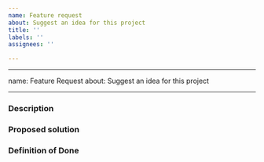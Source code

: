 ```yaml
---
name: Feature request
about: Suggest an idea for this project
title: ''
labels: ''
assignees: ''

---
```


---
name: Feature Request
about: Suggest an idea for this project

---

### Description
<!-- What use case are you trying to solve with this feature -->

### Proposed solution
<!-- A clear and concise description of what you want to happen -->

### Definition of Done
<!-- How to know this is implemeted. Preferably one short sentence -->
